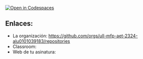 [![Open in Codespaces](https://classroom.github.com/assets/launch-codespace-7f7980b617ed060a017424585567c406b6ee15c891e84e1186181d67ecf80aa0.svg)](https://classroom.github.com/open-in-codespaces?assignment_repo_id=12887460)


## Enlaces: 

* La organización: https://github.com/orgs/ull-mfp-aet-2324-alu0101039183/repositories
* Classroom:
* Web de tu asinatura: 

